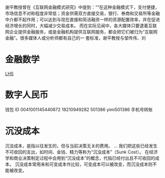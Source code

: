 谢平教授曾在《互联网金融模式研究》中提到：“”在这种金融模式下，支付便捷，市场信息不对称程度非常低；资金供需双方直接交易，银行、券商和交易所等金融
中介都不起作用；可以达到与现在直接和简洁融资一样的资源配置效率，并在促进经济增长的同时，大幅减少交易成本。
而在实际见闻中，各大媒体只要逮着互联网企业提供金融服务，或是金融机构提供互联网服务，都会把它们被归为“互联网金融”。很多媒体人或分析师都有自己的一
套标准，谢平教授与邹传伟、刘

# 金融数学

[LHS](https://www.da-quan.net/ti/rhs%E6%98%AF%E4%BB%80%E4%B9%88%E6%84%8F%E6%80%9D/)

# 数字人民币

钱包 ID 0041001145440672
18210949282 501386 yimi501386
手机号转账

# 沉没成本

沉没成本，是指以往发生的，但与当前决策无关的费用。 ... 我们把这些已经发生不可收回的支出，如时间、金钱、精力等称为“沉没成本”（Sunk Cost）。 在经济学和商业决策制定过程中会用到“沉没成本”的概念，代指已经付出且不可收回的成本。 沉没成本常用来和可变成本作比较，可变成本可以被改变，而沉没成本则不能被改变。
